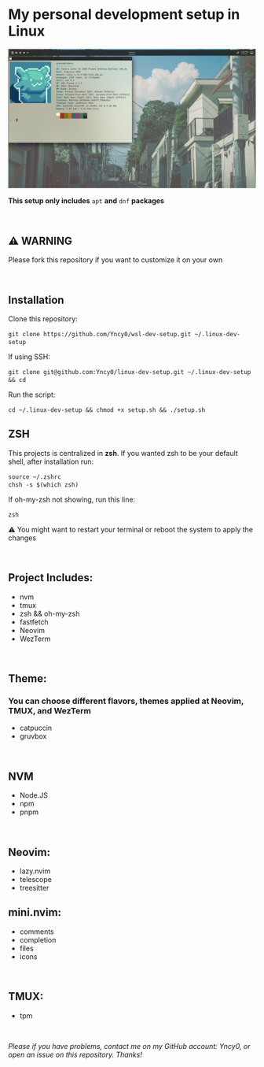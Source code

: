 # My personal development setup in Linux

![image](screenshot.png)

**This setup only includes** `apt` **and** `dnf` **packages** 

<br>

## ⚠️ WARNING

Please fork this repository if you want to customize it on your own

<br>

## Installation

Clone this repository:
```
git clone https://github.com/Yncy0/wsl-dev-setup.git ~/.linux-dev-setup
```

If using SSH:
```
git clone git@github.com:Yncy0/linux-dev-setup.git ~/.linux-dev-setup && cd 
```

Run the script:
```
cd ~/.linux-dev-setup && chmod +x setup.sh && ./setup.sh
```

## ZSH
This projects is centralized in **zsh**.
If you wanted zsh to be your default shell, after installation run:

```
source ~/.zshrc
chsh -s $(which zsh)
```

If oh-my-zsh not showing, run this line:
```
zsh
```

⚠️ You might want to restart your terminal or reboot the system to apply the changes

<br>

## Project Includes:
- nvm
- tmux
- zsh && oh-my-zsh
- fastfetch
- Neovim
- WezTerm

<br>

## Theme:
### You can choose different flavors, themes applied at Neovim, TMUX, and WezTerm
- catpuccin
- gruvbox

<br>

## NVM
- Node.JS
- npm
- pnpm

<br>

## Neovim:
- lazy.nvim 
- telescope
- treesitter

## mini.nvim:
- comments
- completion
- files
- icons

<br>

## TMUX:
- tpm

<br>

*Please if you have problems, contact me on my GitHub account: Yncy0, or open an issue on this repository. Thanks!*
